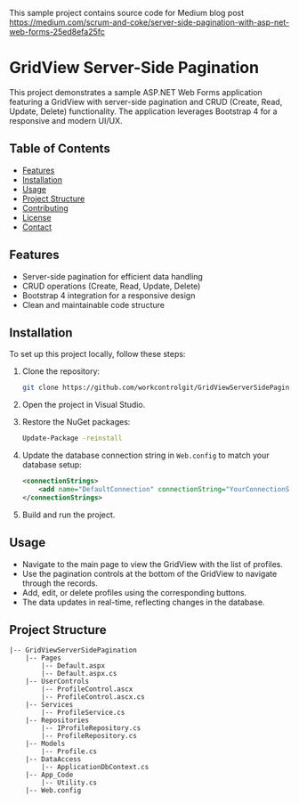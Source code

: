 This sample project contains source code for Medium blog post https://medium.com/scrum-and-coke/server-side-pagination-with-asp-net-web-forms-25ed8efa25fc

# GridView Server-Side Pagination

This project demonstrates a sample ASP.NET Web Forms application featuring a GridView with server-side pagination and CRUD (Create, Read, Update, Delete) functionality. The application leverages Bootstrap 4 for a responsive and modern UI/UX.

## Table of Contents

- [Features](#features)
- [Installation](#installation)
- [Usage](#usage)
- [Project Structure](#project-structure)
- [Contributing](#contributing)
- [License](#license)
- [Contact](#contact)

## Features

- Server-side pagination for efficient data handling
- CRUD operations (Create, Read, Update, Delete)
- Bootstrap 4 integration for a responsive design
- Clean and maintainable code structure

## Installation

To set up this project locally, follow these steps:

1. Clone the repository:
    ```bash
    git clone https://github.com/workcontrolgit/GridViewServerSidePagination.git
    ```

2. Open the project in Visual Studio.

3. Restore the NuGet packages:
    ```bash
    Update-Package -reinstall
    ```

4. Update the database connection string in `Web.config` to match your database setup:
    ```xml
    <connectionStrings>
        <add name="DefaultConnection" connectionString="YourConnectionString" providerName="System.Data.SqlClient" />
    </connectionStrings>
    ```

5. Build and run the project.

## Usage

- Navigate to the main page to view the GridView with the list of profiles.
- Use the pagination controls at the bottom of the GridView to navigate through the records.
- Add, edit, or delete profiles using the corresponding buttons.
- The data updates in real-time, reflecting changes in the database.

## Project Structure

```plaintext
|-- GridViewServerSidePagination
    |-- Pages
        |-- Default.aspx
        |-- Default.aspx.cs
    |-- UserControls
        |-- ProfileControl.ascx
        |-- ProfileControl.ascx.cs
    |-- Services
        |-- ProfileService.cs
    |-- Repositories
        |-- IProfileRepository.cs
        |-- ProfileRepository.cs
    |-- Models
        |-- Profile.cs
    |-- DataAccess
        |-- ApplicationDbContext.cs
    |-- App_Code
        |-- Utility.cs
    |-- Web.config

